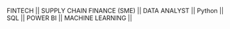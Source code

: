 FINTECH || SUPPLY CHAIN FINANCE (SME) || DATA ANALYST || Python || SQL || POWER BI || MACHINE LEARNING || 
